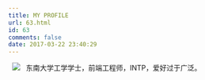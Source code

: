 ```yaml
---
title: MY PROFILE
url: 63.html
id: 63
comments: false
date: 2017-03-22 23:40:29
---
```


  [![](http://172.93.42.104/wp-content/uploads/2017/03/20161216-IMG_0419-编辑-200x300.jpg)](http://172.93.42.104/wp-content/uploads/2017/03/20161216-IMG_0419-编辑.jpg)   东南大学工学学士，前端工程师，INTP，爱好过于广泛。